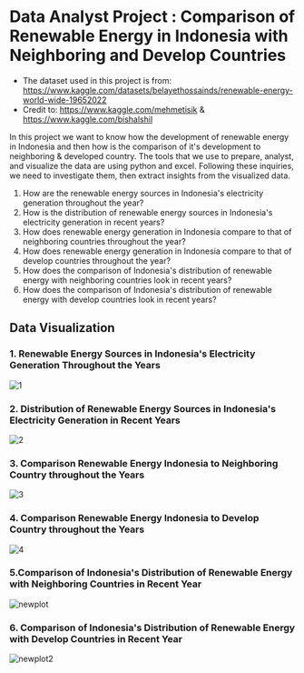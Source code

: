 # Data Analyst Project : Comparison of Renewable Energy in Indonesia with Neighboring and Develop Countries

- The dataset used in this project is from: https://www.kaggle.com/datasets/belayethossainds/renewable-energy-world-wide-19652022
- Credit to: https://www.kaggle.com/mehmetisik & https://www.kaggle.com/bishalshil

In this project we want to know how the development of renewable energy in Indonesia and then how is the comparison of it's development to neighboring & developed country.
The tools that we use to prepare, analyst, and visualize the data are using python and excel. Following these inquiries, we need to investigate them, then extract insights from the visualized data.
1. How are the renewable energy sources in Indonesia's electricity generation throughout the year?
2. How is the distribution of renewable energy sources in Indonesia's electricity generation in recent years?
3. How does renewable energy generation in Indonesia compare to that of neighboring countries throughout the year?
4. How does renewable energy generation in Indonesia compare to that of develop countries throughout the year?
5. How does the comparison of Indonesia's distribution of renewable energy with neighboring countries look in recent years?
6. How does the comparison of Indonesia's distribution of renewable energy with develop countries look in recent years?

## Data Visualization
### 1. Renewable Energy Sources in Indonesia's Electricity Generation Throughout the Years
![1](https://github.com/user-attachments/assets/31fb4cc9-1c78-489e-a483-dc68e6c6726f)

### 2. Distribution of Renewable Energy Sources in Indonesia's Electricity Generation in Recent Years
![2](https://github.com/user-attachments/assets/86d736ec-f2e9-4825-83de-eec7b6aa5a2d)


### 3. Comparison Renewable Energy Indonesia to Neighboring Country throughout the Years
![3](https://github.com/user-attachments/assets/c609f35d-c70a-403a-8eaf-19e6d6f1663d)

### 4. Comparison Renewable Energy Indonesia to Develop Country throughout the Years
![4](https://github.com/user-attachments/assets/a1520e88-e656-4bc5-9ca2-842704853efb)

### 5.Comparison of Indonesia's Distribution of Renewable Energy with Neighboring Countries in Recent Year
![newplot](https://github.com/user-attachments/assets/8a9b2961-7d9e-4ec9-b3fa-bf4c4558eefe)

### 6. Comparison of Indonesia's Distribution of Renewable Energy with Develop Countries in Recent Year
![newplot2](https://github.com/user-attachments/assets/fe6c51f2-87f5-4291-b528-c53d9f578fca)



